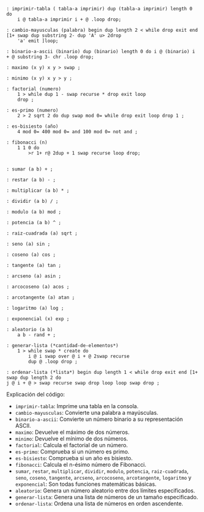 ```forth
: imprimir-tabla ( tabla-a imprimir) dup (tabla-a imprimir) length 0 do
    i @ tabla-a imprimir i + @ .loop drop;

: cambio-mayusculas (palabra) begin dup length 2 < while drop exit end [1+ swap dup substring 2- dup 'A' u> 2drop
    'a' emit ]loop;

: binario-a-ascii (binario) dup (binario) length 0 do i @ (binario) i + @ substring 3- chr .loop drop;

: maximo (x y) x y > swap ;

: minimo (x y) x y > y ;

: factorial (numero)
    1 > while dup 1 - swap recurse * drop exit loop
    drop ;

: es-primo (numero)
    2 > 2 sqrt 2 do dup swap mod 0= while drop exit loop drop 1 ;

: es-bisiesto (año)
    4 mod 0= 400 mod 0= and 100 mod 0= not and ;

: fibonacci (n)
    1 1 0 do
        >r 1+ r@ 2dup + 1 swap recurse loop drop;


: sumar (a b) + ;

: restar (a b) - ;

: multiplicar (a b) * ;

: dividir (a b) / ;

: modulo (a b) mod ;

: potencia (a b) ^ ;

: raiz-cuadrada (a) sqrt ;

: seno (a) sin ;

: coseno (a) cos ;

: tangente (a) tan ;

: arcseno (a) asin ;

: arcocoseno (a) acos ;

: arcotangente (a) atan ;

: logaritmo (a) log ;

: exponencial (x) exp ;

: aleatorio (a b)
    a b - rand + ;

: generar-lista (*cantidad-de-elementos*)
    1 > while swap * create do
        i @ i swap over @ i + @ 2swap recurse
        dup @ .loop drop ;

: ordenar-lista (*lista*) begin dup length 1 < while drop exit end [1+ swap dup length 2 do
j @ i + @ > swap recurse swap drop loop loop swap drop ;

```

Explicación del código:

* `imprimir-tabla`: Imprime una tabla en la consola.
* `cambio-mayusculas`: Convierte una palabra a mayúsculas.
* `binario-a-ascii`: Convierte un número binario a su representación ASCII.
* `maximo`: Devuelve el máximo de dos números.
* `minimo`: Devuelve el mínimo de dos números.
* `factorial`: Calcula el factorial de un número.
* `es-primo`: Comprueba si un número es primo.
* `es-bisiesto`: Comprueba si un año es bisiesto.
* `fibonacci`: Calcula el n-ésimo número de Fibonacci.
* `sumar`, `restar`, `multiplicar`, `dividir`, `modulo`, `potencia`, `raiz-cuadrada`, `seno`, `coseno`, `tangente`, `arcseno`, `arcocoseno`, `arcotangente`, `logaritmo` y `exponencial`: Son todas funciones matemáticas básicas.
* `aleatorio`: Genera un número aleatorio entre dos límites especificados.
* `generar-lista`: Genera una lista de números de un tamaño especificado.
* `ordenar-lista`: Ordena una lista de números en orden ascendente.